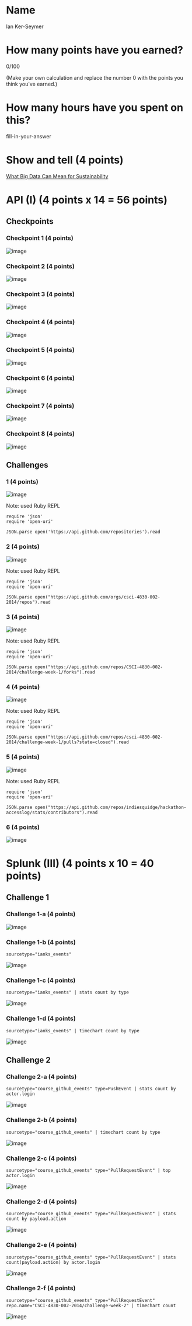 # Name

Ian Ker-Seymer

# How many points have you earned?

0/100

(Make your own calculation and replace the number 0 with the points you think you've earned.)

# How many hours have you spent on this?

fill-in-your-answer

# Show and tell (4 points)

[What Big Data Can Mean for Sustainability](http://knowledge.wharton.upenn.edu/article/what-big-data-means-for-sustainability/)

# API (I) (4 points x 14 = 56 points)

## Checkpoints

### Checkpoint 1 (4 points)

![image](https://www.dropbox.com/s/b6jx7cwecktcb9d/Screenshot%202014-09-14%2015.51.46.png?dl=1)

### Checkpoint 2 (4 points)

![image](https://www.dropbox.com/s/eus6skef72volcy/Screenshot%202014-09-14%2016.14.07.png?dl=1)

### Checkpoint 3 (4 points)

![image](https://www.dropbox.com/s/b0l5640cm620036/Screenshot%202014-09-14%2016.27.25.png?dl=1)

### Checkpoint 4 (4 points)

![image](https://www.dropbox.com/s/sdfggkrhsfox4ve/Screenshot%202014-09-14%2016.30.04.png?dl=1)

### Checkpoint 5 (4 points)

![image](https://www.dropbox.com/s/6az7r0v448setl3/Screenshot%202014-09-14%2016.41.19.png?dl=1)

### Checkpoint 6 (4 points)

![image](https://www.dropbox.com/s/ct0sargc7q1lpyu/Screenshot%202014-09-14%2016.45.30.png?dl=1)

### Checkpoint 7 (4 points)

![image](https://www.dropbox.com/s/rschm1bdb0jxh2p/Screenshot%202014-09-14%2016.57.03.png?dl=1)

### Checkpoint 8 (4 points)

![image](https://www.dropbox.com/s/1taxxhgwhxelv9b/Screenshot%202014-09-14%2016.56.15.png?dl=1)

## Challenges

### 1 (4 points)

![image](https://www.dropbox.com/s/yjqfnfkom79ftvb/Screenshot%202014-09-14%2017.07.00.png?dl=1)

Note: used Ruby REPL

```
require 'json'
require 'open-uri'

JSON.parse open('https://api.github.com/repositories').read
```

### 2 (4 points)

![image](https://www.dropbox.com/s/rsivdchurm47nwx/Screenshot%202014-09-14%2017.11.51.png?dl=1)

Note: used Ruby REPL

```
require 'json'
require 'open-uri'

JSON.parse open("https://api.github.com/orgs/csci-4830-002-2014/repos").read
```

### 3 (4 points)

![image](https://www.dropbox.com/s/st5mo64234621ye/Screenshot%202014-09-14%2017.44.05.png?dl=1)

Note: used Ruby REPL

```
require 'json'
require 'open-uri'

JSON.parse open("https://api.github.com/repos/CSCI-4830-002-2014/challenge-week-1/forks").read
```

### 4 (4 points)

![image](https://www.dropbox.com/s/6gfc2ghjajacro9/Screenshot%202014-09-14%2017.18.35.png?dl=1)

Note: used Ruby REPL

```
require 'json'
require 'open-uri'

JSON.parse open("https://api.github.com/repos/csci-4830-002-2014/challenge-week-1/pulls?state=closed").read
```

### 5 (4 points)

![image](https://www.dropbox.com/s/u6d6auzmwn3617v/Screenshot%202014-09-14%2017.28.42.png?dl=1)

Note: used Ruby REPL

```
require 'json'
require 'open-uri'

JSON.parse open("https://api.github.com/repos/indiesquidge/hackathon-accesslog/stats/contributors").read
```

### 6 (4 points)

![image](https://www.dropbox.com/s/4uh8kjzboe13n4a/Screenshot%202014-09-14%2017.38.27.png?dl=1)



# Splunk (III) (4 points x 10 = 40 points)

## Challenge 1

### Challenge 1-a (4 points)

![image](https://www.dropbox.com/s/hibmpdibqmb4bs6/Screenshot%202014-09-14%2020.45.09.png?dl=1)

### Challenge 1-b (4 points)

```
sourcetype="ianks_events"
```

![image](https://www.dropbox.com/s/uu5v90wuut3b8if/Screenshot%202014-09-14%2020.59.09.png?dl=1)

### Challenge 1-c (4 points)

```
sourcetype="ianks_events" | stats count by type
```

![image](https://www.dropbox.com/s/dwfevz2403h2m3t/Screenshot%202014-09-14%2021.01.16.png?dl=1)

### Challenge 1-d (4 points)

```
sourcetype="ianks_events" | timechart count by type
```

![image](https://www.dropbox.com/s/j3wo1sv3ny1c9o0/Screenshot%202014-09-14%2021.03.45.png?dl=1)

## Challenge 2

### Challenge 2-a (4 points)

```
sourcetype="course_github_events" type=PushEvent | stats count by actor.login
```

![image](https://www.dropbox.com/s/riqyorv0nwu4rsm/Screenshot%202014-09-14%2021.14.30.png?dl=1)

### Challenge 2-b (4 points)

```
sourcetype="course_github_events" | timechart count by type
```

![image](https://www.dropbox.com/s/aml1ueoxd1bijdh/Screenshot%202014-09-14%2021.18.37.png?dl=1)

### Challenge 2-c (4 points)

```
sourcetype="course_github_events" type="PullRequestEvent" | top actor.login
```

![image](https://www.dropbox.com/s/ejt3mbbleqt90pk/Screenshot%202014-09-14%2021.20.57.png?dl=1)

### Challenge 2-d (4 points)

```
sourcetype="course_github_events" type="PullRequestEvent" | stats count by payload.action
```

![image](https://www.dropbox.com/s/xrix7wlooz5hzvm/Screenshot%202014-09-14%2021.23.07.png?dl=1)

### Challenge 2-e (4 points)

```
sourcetype="course_github_events" type="PullRequestEvent" | stats count(payload.action) by actor.login
```

![image](https://www.dropbox.com/s/y5i5a9beakbnwim/Screenshot%202014-09-14%2021.24.21.png?dl=1)

### Challenge 2-f (4 points)

```
sourcetype="course_github_events" type="PullRequestEvent" repo.name="CSCI-4830-002-2014/challenge-week-2" | timechart count
```

![image](https://www.dropbox.com/s/lygz713rz03qodv/Screenshot%202014-09-14%2021.27.04.png?dl=1)
